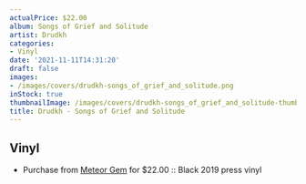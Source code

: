 ```yaml
---
actualPrice: $22.00
album: Songs of Grief and Solitude
artist: Drudkh
categories:
- Vinyl
date: '2021-11-11T14:31:20'
draft: false
images:
- /images/covers/drudkh-songs_of_grief_and_solitude.png
inStock: true
thumbnailImage: /images/covers/drudkh-songs_of_grief_and_solitude-thumb.png
title: Drudkh - Songs of Grief and Solitude
---
```


## Vinyl
* Purchase from [Meteor Gem](https://meteor-gem.com/products/drudkh-songs-of-grief-and-solitude-lp) for $22.00 :: Black 2019 press vinyl
